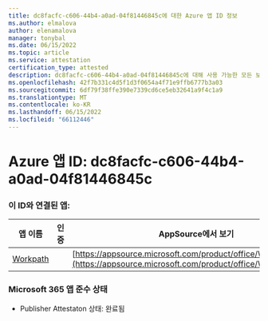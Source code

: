 ```yaml
---
title: dc8facfc-c606-44b4-a0ad-04f81446845c에 대한 Azure 앱 ID 정보
ms.author: elmalova
author: elenamalova
manager: tonybal
ms.date: 06/15/2022
ms.topic: article
ms.service: attestation
certification_type: attested
description: dc8facfc-c606-44b4-a0ad-04f81446845c에 대해 사용 가능한 모든 보안 및 규정 준수 정보입니다.
ms.openlocfilehash: 42f7b331c4d5f1d3f0654a4f71e9ffb6777b3a03
ms.sourcegitcommit: 6df79f38ffe390e7339cd6ce5eb32641a9f4c1a9
ms.translationtype: MT
ms.contentlocale: ko-KR
ms.lasthandoff: 06/15/2022
ms.locfileid: "66112446"
---
```

# <a name="azure-app-id-dc8facfc-c606-44b4-a0ad-04f81446845c"></a>Azure 앱 ID: dc8facfc-c606-44b4-a0ad-04f81446845c


### <a name="apps-associated-with-this-id"></a>이 ID와 연결된 앱:
| **앱 이름** | **인증** | **AppSource에서 보기** |
|--------------|---------------|-----------------------|
| [Workpath](../forward/WA200003898.md) |  | [https://appsource.microsoft.com/product/office/WA200003898](https://appsource.microsoft.com/product/office/WA200003898) |

### <a name="microsoft-365-app-compliance-status"></a>Microsoft 365 앱 준수 상태
- Publisher Attestaton 상태: 완료됨
